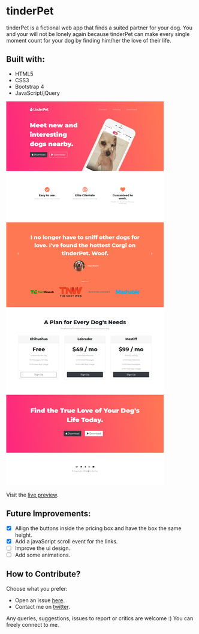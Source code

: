 # tinderPet

tinderPet is a fictional web app that finds a suited partner for your dog. You and your will not be lonely again because tinderPet can make every single moment count for your dog by finding him/her the love of their life.

## Built with:

- HTML5
- CSS3
- Bootstrap 4
- JavaScript/jQuery

![tinderPet Screenshot](img/screenshot.png "tinderPet Screenshot")

Visit the [live preview](https://tinderpet.netlify.com/).

## Future Improvements:


- [x] Allign the buttons inside the pricing box and have the box the same height. 
- [x] Add a javaScript scroll event for the links.
- [ ] Improve the ui design.
- [ ] Add some animations.

## How to Contribute?

Choose what you prefer:

- Open an issue [here](https://github.com/genesisgabiola/tinderpet/issues).
- Contact me on [twitter](http://twitter.com/genesisgabiola).

Any queries, suggestions, issues to report or critics are welcome :) You can freely connect to me.